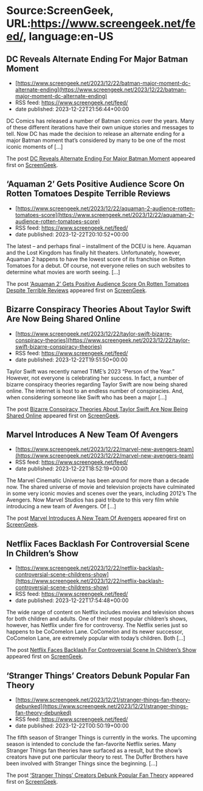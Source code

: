 # Source:ScreenGeek, URL:https://www.screengeek.net/feed/, language:en-US

## DC Reveals Alternate Ending For Major Batman Moment
 - [https://www.screengeek.net/2023/12/22/batman-major-moment-dc-alternate-ending](https://www.screengeek.net/2023/12/22/batman-major-moment-dc-alternate-ending)
 - RSS feed: https://www.screengeek.net/feed/
 - date published: 2023-12-22T21:56:44+00:00

<p>DC Comics has released a number of Batman comics over the years. Many of these different iterations have their own unique stories and messages to tell. Now DC has made the decision to release an alternate ending for a major Batman moment that&#8217;s considered by many to be one of the most iconic moments of [...]</p>
<p>The post <a href="https://www.screengeek.net/2023/12/22/batman-major-moment-dc-alternate-ending/">DC Reveals Alternate Ending For Major Batman Moment</a> appeared first on <a href="https://www.screengeek.net">ScreenGeek</a>.</p>

## ‘Aquaman 2’ Gets Positive Audience Score On Rotten Tomatoes Despite Terrible Reviews
 - [https://www.screengeek.net/2023/12/22/aquaman-2-audience-rotten-tomatoes-score](https://www.screengeek.net/2023/12/22/aquaman-2-audience-rotten-tomatoes-score)
 - RSS feed: https://www.screengeek.net/feed/
 - date published: 2023-12-22T20:10:52+00:00

<p>The latest &#8211; and perhaps final &#8211; installment of the DCEU is here. Aquaman and the Lost Kingdom has finally hit theaters. Unfortunately, however, Aquaman 2 happens to have the lowest score of its franchise on Rotten Tomatoes for a debut. Of course, not everyone relies on such websites to determine what movies are worth seeing. [...]</p>
<p>The post <a href="https://www.screengeek.net/2023/12/22/aquaman-2-audience-rotten-tomatoes-score/">&#8216;Aquaman 2&#8217; Gets Positive Audience Score On Rotten Tomatoes Despite Terrible Reviews</a> appeared first on <a href="https://www.screengeek.net">ScreenGeek</a>.</p>

## Bizarre Conspiracy Theories About Taylor Swift Are Now Being Shared Online
 - [https://www.screengeek.net/2023/12/22/taylor-swift-bizarre-conspiracy-theories](https://www.screengeek.net/2023/12/22/taylor-swift-bizarre-conspiracy-theories)
 - RSS feed: https://www.screengeek.net/feed/
 - date published: 2023-12-22T19:51:50+00:00

<p>Taylor Swift was recently named TIME&#8217;s 2023 &#8220;Person of the Year.&#8221; However, not everyone is celebrating her success. In fact, a number of bizarre conspiracy theories regarding Taylor Swift are now being shared online. The internet is host to an endless number of conspiracies. And, when considering someone like Swift who has been a major [...]</p>
<p>The post <a href="https://www.screengeek.net/2023/12/22/taylor-swift-bizarre-conspiracy-theories/">Bizarre Conspiracy Theories About Taylor Swift Are Now Being Shared Online</a> appeared first on <a href="https://www.screengeek.net">ScreenGeek</a>.</p>

## Marvel Introduces A New Team Of Avengers
 - [https://www.screengeek.net/2023/12/22/marvel-new-avengers-team](https://www.screengeek.net/2023/12/22/marvel-new-avengers-team)
 - RSS feed: https://www.screengeek.net/feed/
 - date published: 2023-12-22T18:52:19+00:00

<p>The Marvel Cinematic Universe has been around for more than a decade now. The shared universe of movie and television projects have culminated in some very iconic movies and scenes over the years, including 2012&#8217;s The Avengers. Now Marvel Studios has paid tribute to this very film while introducing a new team of Avengers. Of [...]</p>
<p>The post <a href="https://www.screengeek.net/2023/12/22/marvel-new-avengers-team/">Marvel Introduces A New Team Of Avengers</a> appeared first on <a href="https://www.screengeek.net">ScreenGeek</a>.</p>

## Netflix Faces Backlash For Controversial Scene In Children’s Show
 - [https://www.screengeek.net/2023/12/22/netflix-backlash-controversial-scene-childrens-show](https://www.screengeek.net/2023/12/22/netflix-backlash-controversial-scene-childrens-show)
 - RSS feed: https://www.screengeek.net/feed/
 - date published: 2023-12-22T17:54:48+00:00

<p>The wide range of content on Netflix includes movies and television shows for both children and adults. One of their most popular children&#8217;s shows, however, has Netflix under fire for controversy. The Netflix series just so happens to be CoComelon Lane. CoComelon and its newer successor, CoComelon Lane, are extremely popular with today&#8217;s children. Both [...]</p>
<p>The post <a href="https://www.screengeek.net/2023/12/22/netflix-backlash-controversial-scene-childrens-show/">Netflix Faces Backlash For Controversial Scene In Children&#8217;s Show</a> appeared first on <a href="https://www.screengeek.net">ScreenGeek</a>.</p>

## ‘Stranger Things’ Creators Debunk Popular Fan Theory
 - [https://www.screengeek.net/2023/12/21/stranger-things-fan-theory-debunked](https://www.screengeek.net/2023/12/21/stranger-things-fan-theory-debunked)
 - RSS feed: https://www.screengeek.net/feed/
 - date published: 2023-12-22T00:50:19+00:00

<p>The fifth season of Stranger Things is currently in the works. The upcoming season is intended to conclude the fan-favorite Netflix series. Many Stranger Things fan theories have surfaced as a result, but the show&#8217;s creators have put one particular theory to rest. The Duffer Brothers have been involved with Stranger Things since the beginning. [...]</p>
<p>The post <a href="https://www.screengeek.net/2023/12/21/stranger-things-fan-theory-debunked/">&#8216;Stranger Things&#8217; Creators Debunk Popular Fan Theory</a> appeared first on <a href="https://www.screengeek.net">ScreenGeek</a>.</p>

